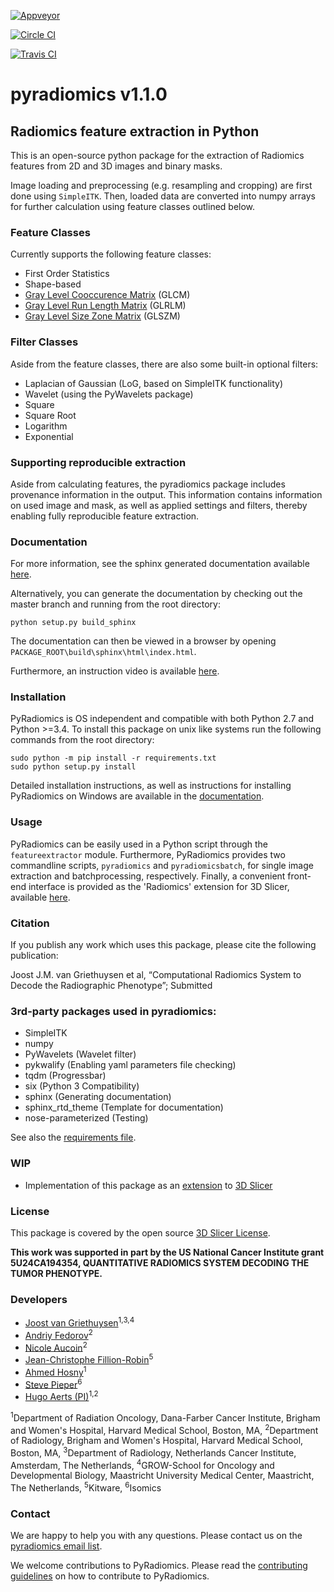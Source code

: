 
[![Appveyor](https://ci.appveyor.com/api/projects/status/tw69xbbeyluk7fl7/branch/master?svg=true)](https://ci.appveyor.com/project/Radiomics/pyradiomics/branch/master)

[![Circle CI](https://circleci.com/gh/Radiomics/pyradiomics.svg?style=svg&circle-token=a4748cf0de5fad2c12bc93a485282378551c3584)](https://circleci.com/gh/Radiomics/pyradiomics)

[![Travis CI](https://travis-ci.org/Radiomics/pyradiomics.svg?branch=master)](https://travis-ci.org/Radiomics/pyradiomics)

# pyradiomics v1.1.0

## Radiomics feature extraction in Python

This is an open-source python package for the extraction of Radiomics features from 2D and 3D images and 
binary masks.

Image loading and preprocessing (e.g. resampling and cropping) are first done using `SimpleITK`. 
Then, loaded data are converted into numpy arrays for further calculation using feature classes
outlined below.

### Feature Classes
Currently supports the following feature classes:

 - First Order Statistics
 - Shape-based
 - [Gray Level Cooccurence Matrix](https://en.wikipedia.org/wiki/Co-occurrence_matrix) (GLCM)
 - [Gray Level Run Length Matrix](http://www.insight-journal.org/browse/publication/231) (GLRLM)
 - [Gray Level Size Zone Matrix](https://en.wikipedia.org/wiki/Gray_level_size_zone_matrix) (GLSZM)

### Filter Classes
Aside from the feature classes, there are also some built-in optional filters:

- Laplacian of Gaussian (LoG, based on SimpleITK functionality)
- Wavelet (using the PyWavelets package)
- Square
- Square Root
- Logarithm
- Exponential

### Supporting reproducible extraction
Aside from calculating features, the pyradiomics package includes provenance information in the
output. This information contains information on used image and mask, as well as applied settings
and filters, thereby enabling fully reproducible feature extraction.

### Documentation

For more information, see the sphinx generated documentation available [here](http://pyradiomics.readthedocs.io/).

Alternatively, you can generate the documentation by checking out the master branch and running from the root directory:

    python setup.py build_sphinx

The documentation can then be viewed in a browser by opening `PACKAGE_ROOT\build\sphinx\html\index.html`. 

Furthermore, an instruction video is available [here](http://radiomics.io/pyradiomics.html).

### Installation

PyRadiomics is OS independent and compatible with both Python 2.7 and Python >=3.4.
To install this package on unix like systems run the following commands from the root directory:

    sudo python -m pip install -r requirements.txt
    sudo python setup.py install

Detailed installation instructions, as well as instructions for installing PyRadiomics on Windows are available in the 
[documentation](http://pyradiomics.readthedocs.io/en/latest/installation.html).

### Usage

PyRadiomics can be easily used in a Python script through the `featureextractor`
module. Furthermore, PyRadiomics provides two commandline scripts, `pyradiomics`
and `pyradiomicsbatch`, for single image extraction and batchprocessing, respectively.
Finally, a convenient front-end interface is provided as the 'Radiomics'
extension for 3D Slicer, available [here](https://github.com/Radiomics/SlicerRadiomics).

### Citation 
If you publish any work which uses this package, please cite the following publication:

Joost J.M. van Griethuysen et al, “Computational Radiomics System to Decode the Radiographic Phenotype”; Submitted

### 3rd-party packages used in pyradiomics:

 - SimpleITK
 - numpy
 - PyWavelets (Wavelet filter)
 - pykwalify (Enabling yaml parameters file checking)
 - tqdm (Progressbar)
 - six (Python 3 Compatibility)
 - sphinx (Generating documentation)
 - sphinx_rtd_theme (Template for documentation)
 - nose-parameterized (Testing)

See also the [requirements file](requirements.txt).

### WIP
 - Implementation of this package as an [extension](https://github.com/Radiomics/SlicerRadiomics) to [3D Slicer](slicer.org)

### License
This package is covered by the open source [3D Slicer License](LICENSE.txt).

**This work was supported in part by the US National Cancer Institute grant 
5U24CA194354, QUANTITATIVE RADIOMICS SYSTEM DECODING THE TUMOR PHENOTYPE.**

### Developers
 - [Joost van Griethuysen](https://github.com/JoostJM)<sup>1,3,4</sup>
 - [Andriy Fedorov](https://github.com/fedorov)<sup>2</sup>
 - [Nicole Aucoin](https://github.com/naucoin)<sup>2</sup>
 - [Jean-Christophe Fillion-Robin](https://github.com/jcfr)<sup>5</sup>
 - [Ahmed Hosny](https://github.com/ahmedhosny)<sup>1</sup>
 - [Steve Pieper](https://github.com/pieper)<sup>6</sup>
 - [Hugo Aerts (PI)](https://github.com/hugoaerts)<sup>1,2</sup>
 
<sup>1</sup>Department of Radiation Oncology, Dana-Farber Cancer Institute, Brigham and Women's Hospital, Harvard Medical School, Boston, MA,
<sup>2</sup>Department of Radiology, Brigham and Women's Hospital, Harvard Medical School, Boston, MA,
<sup>3</sup>Department of Radiology, Netherlands Cancer Institute, Amsterdam, The Netherlands, 
<sup>4</sup>GROW-School for Oncology and Developmental Biology, Maastricht University Medical Center, Maastricht, The Netherlands,
<sup>5</sup>Kitware,
<sup>6</sup>Isomics

### Contact

We are happy to help you with any questions. Please contact us on the [pyradiomics email list](https://groups.google.com/forum/#!forum/pyradiomics).

We welcome contributions to PyRadiomics. Please read the [contributing guidelines](CONTRIBUTING.md) on how to contribute
to PyRadiomics.

